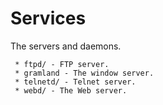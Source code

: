 # Services

The servers and daemons.

```
 * ftpd/ - FTP server.
 * gramland - The window server.
 * telnetd/ - Telnet server.
 * webd/ - The Web server.
```

